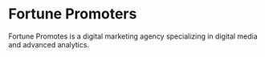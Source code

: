 # Fortune Promoters

Fortune Promotes is a digital marketing agency specializing in digital media and advanced analytics.
